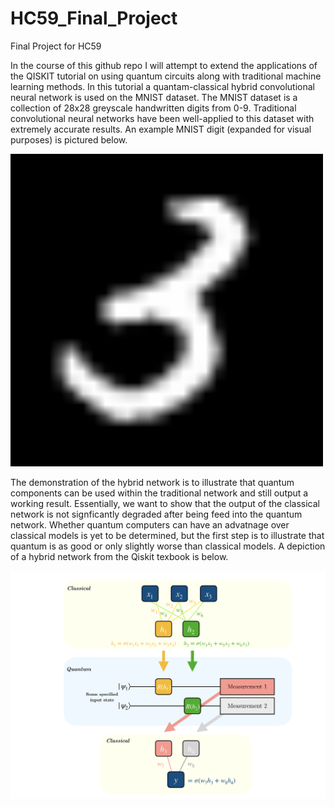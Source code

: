 # HC59_Final_Project
Final Project for HC59


In the course of this github repo I will attempt to extend the applications of the QISKIT tutorial on using quantum circuits along with traditional machine learning methods. In this tutorial a quantam-classical hybrid convolutional neural network is used on the MNIST dataset. The MNIST dataset is a collection of 28x28 greyscale handwritten digits from 0-9. Traditional convolutional neural networks have been well-applied to this dataset with extremely accurate results. An example MNIST digit (expanded for visual purposes) is pictured below.


![MNIST Digit](https://github.com/JoshR220/HC59_Final_Project/blob/main/images/MNIST_figure.png)


The demonstration of the hybrid network is to illustrate that quantum components can be used within the traditional network and still output a working result. Essentially, we want to show that the output of the classical network is not signficantly degraded after being feed into the quantum network. Whether quantum computers can have an advatnage over classical models is yet to be determined, but the first step is to illustrate that quantum is as good or only slightly worse than classical models. A depiction of a hybrid network from the Qiskit texbook is below. 

![layers](https://github.com/JoshR220/HC59_Final_Project/blob/main/images/layers_qiskit.png)
